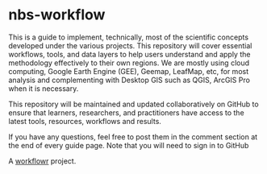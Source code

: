 # nbs-workflow

This is a guide to implement, technically, most of the scientific concepts developed under the various projects. This repository will cover essential workflows, tools, and data layers to help users understand and apply the methodology effectively to their own regions. We are mostly using cloud computing, Google Earth Engine (GEE), Geemap, LeafMap, etc, for most analysis and complementing with Desktop GIS such as QGIS, ArcGIS Pro when it is necessary.

This repository will be maintained and updated collaboratively on GitHub to ensure that learners, researchers, and practitioners have access to the latest tools, resources, workflows and results.

If you have any questions, feel free to post them in the comment section at the end of every guide page. Note that you will need to sign in to GitHub

A [workflowr][] project.

[workflowr]: https://deltares-desirmed.github.io/nbs-workflow/


